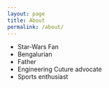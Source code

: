 ```yaml
---
layout: page
title: About
permalink: /about/
---
```


* Star-Wars Fan
* Bengalurian
* Father
* Engineering Cuture advocate
* Sports enthusiast
